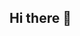 ## Hi there 👋

<!--
Eu me chamo Poliana
Estou utilizando o Alura
Utilizo esse espaço para aprender e desenvolver


Se quiser entrar em contato:

PolianaMenezesNolevaico@gamil.com
